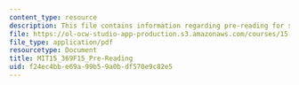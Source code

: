 ```yaml
---
content_type: resource
description: This file contains information regarding pre-reading for session 4.
file: https://ol-ocw-studio-app-production.s3.amazonaws.com/courses/15-369-seminar-in-corporate-entrepreneurship-fall-2015/f24ec4bbe69a99b59a0bdf570e9c82e5_MIT15_369F15_Pre-Reading.pdf
file_type: application/pdf
resourcetype: Document
title: MIT15_369F15_Pre-Reading
uid: f24ec4bb-e69a-99b5-9a0b-df570e9c82e5
---
```

